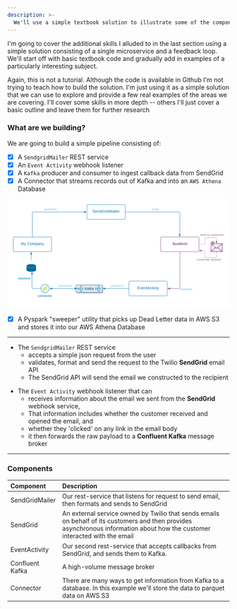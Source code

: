 ```yaml
---
description: >-
  We'll use a simple textbook solution to illustrate some of the components of a complete production deliverable.
---
```

I'm going to cover the additional skills I alluded to in the last section using a simple solution consisting of a single microservice and a feedback loop.  We'll start off with basic textbook code and gradually add in examples of a particularly interesting subject. 

Again, this is not a tutorial.  Although the code is available in Github I'm not trying to teach how to build the solution.   I'm just using it as a simple solution that we can use to explore and provide a few real examples of the areas we are covering.  I'll cover some skills in more depth -- others I'll just cover a basic outline and leave them for further research   

### What are we building?
We are going to build a simple pipeline consisting of:
* [x] A `SendgridMailer` REST service
* [x] An `Event Activity` webhook listener
* [x] A `Kafka` producer and consumer to ingest callback data from SendGrid
* [x] A Connector that streams records out of Kafka and into an `AWS Athena` Database

![](../.gitbook/assets/sendgrid-personal-sendgrid-pipeline.png)
* [x] A Pyspark "sweeper" utility that picks up Dead Letter data in AWS S3 and stores it into our AWS Athena Database

---
* The `SendgridMailer` REST service 
  * accepts a simple json request from the user
  * validates, format and send the request to the Twilio **SendGrid** email API
  * The SendGrid API will send the email we constructed to the recipient
<p/>

* The `Event Activity` webhook listener that can
  * receives information about the email we sent from the **SendGrid** webhook service,
  * That information includes whether the customer received and opened the email, and
  * whether they 'clicked' on any link in the email body
  * it then forwards the raw payload to a **Confluent Kafka** message broker
<p/>
<p/>


---

### Components

|**Component** | **Description** |  
| :--- | :--- |
| SendGridMailer | Our rest-service that listens for request to send email, then formats and sends to SendGrid |  |  
| SendGrid | An external service owned by Twilio that sends emails on behalf of its customers and then provides asynchronous information about how the customer interacted with the email|  |  
| EventActivity | Our second rest-service that accepts callbacks from SendGrid, and sends them to Kafka.    |  |  
| Confluent Kafka | A high-volume message broker |  |  
| Connector | There are many ways to get information from Kafka to a database.  In this example we'll store the data to parquet data on AWS S3 |  |  


